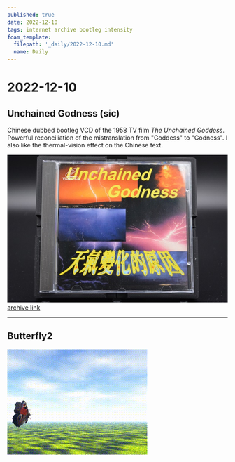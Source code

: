 ```yaml
---
published: true
date: 2022-12-10
tags: internet archive bootleg intensity
foam_template:
  filepath: '_daily/2022-12-10.md'
  name: Daily
---
```


# 2022-12-10

## Unchained Godness (sic)

Chinese dubbed bootleg VCD of the 1958 TV film *The Unchained Goddess*.
Powerful reconciliation of the mistranslation from "Goddess" to "Godness".
I also like the thermal-vision effect on the Chinese text.


![unchained](../images/unchained.jpg)
[archive link](https://archive.org/details/unchained-godness-video-cd)

---

## Butterfly2

![butterfly2](../images/Butterfly2_512kb.gif)

